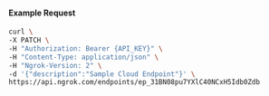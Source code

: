 <!-- Code generated for API Clients. DO NOT EDIT. -->

#### Example Request

```bash
curl \
-X PATCH \
-H "Authorization: Bearer {API_KEY}" \
-H "Content-Type: application/json" \
-H "Ngrok-Version: 2" \
-d '{"description":"Sample Cloud Endpoint"}' \
https://api.ngrok.com/endpoints/ep_31BN08pu7YXlC40NCxH5Idb0Zdb
```
